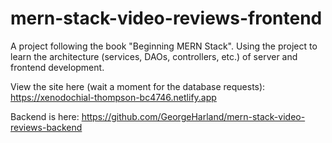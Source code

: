 # mern-stack-video-reviews-frontend

A project following the book "Beginning MERN Stack".
Using the project to learn the architecture (services, DAOs, controllers, etc.) of server and frontend development.

View the site here (wait a moment for the database requests): https://xenodochial-thompson-bc4746.netlify.app

Backend is here: https://github.com/GeorgeHarland/mern-stack-video-reviews-backend

